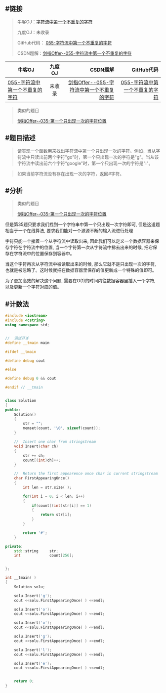 #链接
------- 
>牛客OJ：[字符流中第一个不重复的字符](http://www.nowcoder.com/practice/00de97733b8e4f97a3fb5c680ee10720?tpId=13&tqId=11207&rp=3&ru=/ta/coding-interviews&qru=/ta/coding-interviews/question-ranking)
> 
>九度OJ：未收录
> 
>GitHub代码： [055-字符流中第一个不重复的字符](https://github.com/gatieme/CodingInterviews/tree/master/055-字符流中第一个不重复的字符)
>
>CSDN题解：[剑指Offer--055-字符流中第一个不重复的字符](http://blog.csdn.net/gatieme/article/details/51598809)


| 牛客OJ | 九度OJ | CSDN题解 | GitHub代码 | 
| ------------- |:-------------:| -----:| -----:|
|[055-字符流中第一个不重复的字符](http://www.nowcoder.com/practice/00de97733b8e4f97a3fb5c680ee10720?tpId=13&tqId=11207&rp=3&ru=/ta/coding-interviews&qru=/ta/coding-interviews/question-ranking) | 未收录 | [剑指Offer--055-字符流中第一个不重复的字符](http://blog.csdn.net/gatieme/article/details/51598809) | [055-字符流中第一个不重复的字符](https://github.com/gatieme/CodingInterviews/tree/master/055-字符流中第一个不重复的字符) |


>类似的题目 
>
>[剑指Offer--035-第一个只出现一次的字符位置](http://blog.csdn.net/gatieme/article/details/51598809)


#题目描述
-------

>请实现一个函数用来找出字符流中第一个只出现一次的字符。例如，当从字符流中只读出前两个字符"go"时，第一个只出现一次的字符是"g"。当从该字符流中读出前六个字符“google"时，第一个只出现一次的字符是"l"。

>如果当前字符流没有存在出现一次的字符，返回#字符。

#分析
-------

>类似的题目 
>
>[剑指Offer--035-第一个只出现一次的字符位置](http://blog.csdn.net/gatieme/article/details/51598809)

但是第35题只要求我们找到一个字符串中第一个只出现一次字符即可, 但是这道题相当于一个在线算法, 要求我们能对一个源源不断的输入流进行处理

字符只能一个接着一个从字符流中读取出来, 因此我们可以定义一个数据容器来保存字符在字符流中的位置, 当一个字符第一次从字符流中拂去出来的时候, 把它保存在字符流中的位置保存到容器中。

当这个字符再次从字符流中被读取出来的时候, 那么它就不是只出现一次的字符, 也就是被忽略了。这时候就把在数据容器里保存的值更新成一个特殊的值即可。

为了更加高效的解决这个问题, 需要在O(1)的时间内往数据容器里插入一个字符, 以及更新一个字符对应的值。


#计数法
-------

```cpp
#include <iostream>
#include <cstring>
using namespace std;


//  调试开关
#define __tmain main

#ifdef __tmain

#define debug cout

#else

#define debug 0 && cout

#endif // __tmain


class Solution
{
public:
    Solution()
    {
        str = "";
        memset(count, '\0', sizeof(count));
    }

    //  Insert one char from stringstream
    void Insert(char ch)
    {
        str += ch;
        count[(int)ch]++;
    }

    //  Return the first appearence once char in current stringstream
    char FirstAppearingOnce()
    {
        int len = str.size( );

        for(int i = 0; i < len; i++)
        {
            if(count[(int)str[i]] == 1)
            {
                return str[i];
            }
        }

        return '#';
    }

private:
    std::string     str;
    int             count[256];


};

int __tmain( )
{
    Solution solu;

    solu.Insert('g');
    cout <<solu.FirstAppearingOnce( ) <<endl;

    solu.Insert('o');
    cout <<solu.FirstAppearingOnce( ) <<endl;

    solu.Insert('o');
    cout <<solu.FirstAppearingOnce( ) <<endl;

    solu.Insert('g');
    cout <<solu.FirstAppearingOnce( ) <<endl;

    solu.Insert('l');
    cout <<solu.FirstAppearingOnce( ) <<endl;

    solu.Insert('e');
    cout <<solu.FirstAppearingOnce( ) <<endl;


    return 0;
}
```



